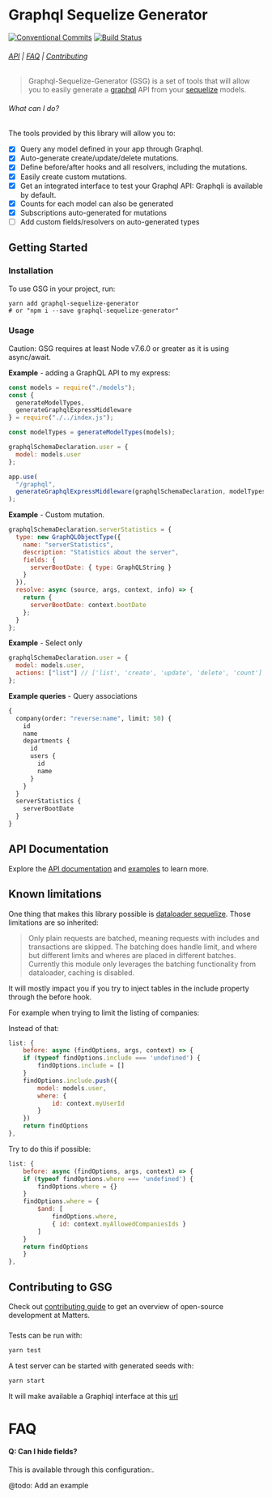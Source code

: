 # Graphql Sequelize Generator

<!-- [START badges] -->

[![Conventional Commits](https://img.shields.io/badge/Conventional%20Commits-1.0.0-yellow.svg)](https://conventionalcommits.org)
[![Build Status](https://travis-ci.org/inovia-team/graphql-sequelize-generator.svg?branch=master)](https://travis-ci.org/inovia-team/graphql-sequelize-generator)

<!-- [END badges] -->

###### [API](docs/api.md) | [FAQ](#faq) | [Contributing](https://github.com/inovia-team/graphql-sequelize-generator/blob/master/CONTRIBUTING.md)

> Graphql-Sequelize-Generator (GSG) is a set of tools that will allow you to easily generate a [graphql](http://graphql.org/) API from your [sequelize](http://docs.sequelizejs.com/) models.

<!-- [START usecases] -->

###### What can I do?

The tools provided by this library will allow you to:

* [x] Query any model defined in your app through Graphql.
* [x] Auto-generate create/update/delete mutations.
* [x] Define before/after hooks and all resolvers, including the mutations.
* [x] Easily create custom mutations.
* [x] Get an integrated interface to test your Graphql API: Graphqli is available by default.
* [x] Counts for each model can also be generated
* [x] Subscriptions auto-generated for mutations
* [ ] Add custom fields/resolvers on auto-generated types
  <!-- [END usecases] -->

<!-- [START getstarted] -->

## Getting Started

### Installation

To use GSG in your project, run:

```
yarn add graphql-sequelize-generator
# or "npm i --save graphql-sequelize-generator"
```

### Usage

Caution: GSG requires at least Node v7.6.0 or greater as it is using async/await.

**Example** - adding a GraphQL API to my express:

```js
const models = require("./models");
const {
  generateModelTypes,
  generateGraphqlExpressMiddleware
} = require("./../index.js");

const modelTypes = generateModelTypes(models);

graphqlSchemaDeclaration.user = {
  model: models.user
};

app.use(
  "/graphql",
  generateGraphqlExpressMiddleware(graphqlSchemaDeclaration, modelTypes)
);
```

**Example** - Custom mutation.

```js
graphqlSchemaDeclaration.serverStatistics = {
  type: new GraphQLObjectType({
    name: "serverStatistics",
    description: "Statistics about the server",
    fields: {
      serverBootDate: { type: GraphQLString }
    }
  }),
  resolve: async (source, args, context, info) => {
    return {
      serverBootDate: context.bootDate
    };
  }
};
```

**Example** - Select only

```js
graphqlSchemaDeclaration.user = {
  model: models.user,
  actions: ["list"] // ['list', 'create', 'update', 'delete', 'count'] available
};
```

**Example queries** - Query associations

```graphql
{
  company(order: "reverse:name", limit: 50) {
    id
    name
    departments {
      id
      users {
        id
        name
      }
    }
  }
  serverStatistics {
    serverBootDate
  }
}
```

<!-- [END getstarted] -->

## API Documentation

Explore the [API documentation](docs/api.md) and [examples](https://github.com/inovia-team/graphql-sequelize-generator/tree/master/examples/) to learn more.

## Known limitations

One thing that makes this library possible is [dataloader sequelize](https://github.com/mickhansen/dataloader-sequelize). Those limitations are so inherited:

> Only plain requests are batched, meaning requests with includes and transactions are skipped. The batching does handle limit, and where but different limits and wheres are placed in different batches. Currently this module only leverages the batching functionality from dataloader, caching is disabled.

It will mostly impact you if you try to inject tables in the include property through the before hook.

For example when trying to limit the listing of companies:

Instead of that:

```js
list: {
    before: async (findOptions, args, context) => {
    if (typeof findOptions.include === 'undefined') {
        findOptions.include = []
    }
    findOptions.include.push({
        model: models.user,
        where: {
            id: context.myUserId
        }
    })
    return findOptions
},
```

Try to do this if possible:

```js
list: {
    before: async (findOptions, args, context) => {
    if (typeof findOptions.where === 'undefined') {
        findOptions.where = {}
    }
    findOptions.where = {
        $and: [
            findOptions.where,
            { id: context.myAllowedCompaniesIds }
        ]
    }
    return findOptions
    }
},
```

## Contributing to GSG

Check out [contributing guide](https://github.com/inovia-team/graphql-sequelize-generator/blob/master/CONTRIBUTING.md) to get an overview of open-source development at Matters.

###

Tests can be run with:

```bash
yarn test
```

A test server can be started with generated seeds with:

```bash
yarn start
```

It will make available a Graphiql interface at this [url](http://localhost:8080/graphql)

<!-- [START faq] -->

# FAQ

#### Q: Can I hide fields?

This is available through this configuration:.

@todo: Add an example

<!-- [END faq] -->
